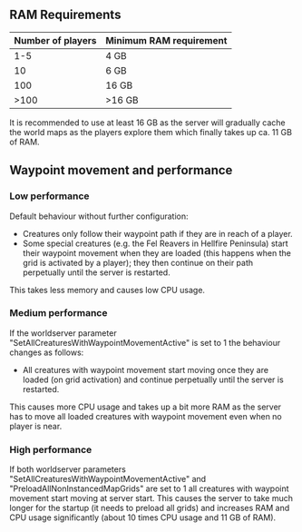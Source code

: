 ## RAM Requirements

| Number of players | Minimum RAM requirement |
|-------------------|-------------------------|
| 1-5               |   4 GB                  |
| 10                |   6 GB                  |
| 100               |  16 GB                  |
| >100              | >16 GB                  |

It is recommended to use at least 16 GB as the server will gradually cache the world maps as the players explore them which finally takes up ca. 11 GB of RAM.

## Waypoint movement and performance

### Low performance

Default behaviour without further configuration:

- Creatures only follow their waypoint path if they are in reach of a player.
- Some special creatures (e.g. the Fel Reavers in Hellfire Peninsula) start their waypoint movement when they are loaded (this happens when the grid is activated by a player); they then continue on their path perpetually until the server is restarted.

This takes less memory and causes low CPU usage.

### Medium performance

If the worldserver parameter "SetAllCreaturesWithWaypointMovementActive" is set to 1 the behaviour changes as follows:

- All creatures with waypoint movement start moving once they are loaded (on grid activation) and continue perpetually until the server is restarted.

This causes more CPU usage and takes up a bit more RAM as the server has to move all loaded creatures with waypoint movement even when no player is near.

### High performance

If both worldserver parameters "SetAllCreaturesWithWaypointMovementActive" and "PreloadAllNonInstancedMapGrids" are set to 1 all creatures with waypoint movement start moving at server start. This causes the server to take much longer for the startup (it needs to preload all grids) and increases RAM and CPU usage significantly (about 10 times CPU usage and 11 GB of RAM).
